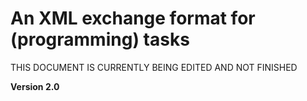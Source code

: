 # An XML exchange format for (programming) tasks
THIS DOCUMENT IS CURRENTLY BEING EDITED AND NOT FINISHED

**Version 2.0**

